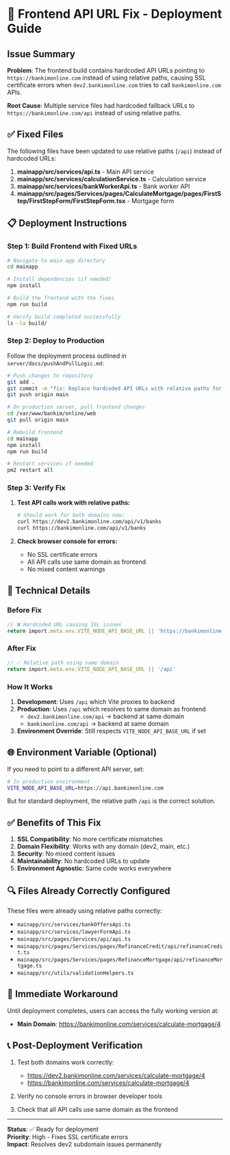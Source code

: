 # 🚨 Frontend API URL Fix - Deployment Guide

## Issue Summary

**Problem**: The frontend build contains hardcoded API URLs pointing to `https://bankimonline.com` instead of using relative paths, causing SSL certificate errors when `dev2.bankimonline.com` tries to call `bankimonline.com` APIs.

**Root Cause**: Multiple service files had hardcoded fallback URLs to `https://bankimonline.com/api` instead of using relative paths.

## ✅ Fixed Files

The following files have been updated to use relative paths (`/api`) instead of hardcoded URLs:

1. **mainapp/src/services/api.ts** - Main API service
2. **mainapp/src/services/calculationService.ts** - Calculation service
3. **mainapp/src/services/bankWorkerApi.ts** - Bank worker API
4. **mainapp/src/pages/Services/pages/CalculateMortgage/pages/FirstStep/FirstStepForm/FirstStepForm.tsx** - Mortgage form

## 📋 Deployment Instructions

### Step 1: Build Frontend with Fixed URLs

```bash
# Navigate to main app directory
cd mainapp

# Install dependencies (if needed)
npm install

# Build the frontend with the fixes
npm run build

# Verify build completed successfully
ls -la build/
```

### Step 2: Deploy to Production

Follow the deployment process outlined in `server/docs/pushAndPullLogic.md`:

```bash
# Push changes to repository
git add .
git commit -m "fix: Replace hardcoded API URLs with relative paths for SSL compatibility"
git push origin main

# On production server, pull frontend changes
cd /var/www/bankim/online/web
git pull origin main

# Rebuild frontend
cd mainapp
npm install
npm run build

# Restart services if needed
pm2 restart all
```

### Step 3: Verify Fix

1. **Test API calls work with relative paths:**
   ```bash
   # Should work for both domains now:
   curl https://dev2.bankimonline.com/api/v1/banks
   curl https://bankimonline.com/api/v1/banks
   ```

2. **Check browser console for errors:**
   - No SSL certificate errors
   - All API calls use same domain as frontend
   - No mixed content warnings

## 🔧 Technical Details

### Before Fix
```typescript
// ❌ Hardcoded URL causing SSL issues
return import.meta.env.VITE_NODE_API_BASE_URL || 'https://bankimonline.com/api'
```

### After Fix
```typescript
// ✅ Relative path using same domain
return import.meta.env.VITE_NODE_API_BASE_URL || '/api'
```

### How It Works

1. **Development**: Uses `/api` which Vite proxies to backend
2. **Production**: Uses `/api` which resolves to same domain as frontend
   - `dev2.bankimonline.com/api` → backend at same domain
   - `bankimonline.com/api` → backend at same domain
3. **Environment Override**: Still respects `VITE_NODE_API_BASE_URL` if set

## 🌐 Environment Variable (Optional)

If you need to point to a different API server, set:

```bash
# In production environment
VITE_NODE_API_BASE_URL=https://api.bankimonline.com
```

But for standard deployment, the relative path `/api` is the correct solution.

## ✅ Benefits of This Fix

1. **SSL Compatibility**: No more certificate mismatches
2. **Domain Flexibility**: Works with any domain (dev2, main, etc.)
3. **Security**: No mixed content issues
4. **Maintainability**: No hardcoded URLs to update
5. **Environment Agnostic**: Same code works everywhere

## 🔍 Files Already Correctly Configured

These files were already using relative paths correctly:
- `mainapp/src/services/bankOffersApi.ts`
- `mainapp/src/services/lawyerFormApi.ts`
- `mainapp/src/pages/Services/api/api.ts`
- `mainapp/src/pages/Services/pages/RefinanceCredit/api/refinanceCredit.ts`
- `mainapp/src/pages/Services/pages/RefinanceMortgage/api/refinanceMortgage.ts`
- `mainapp/src/utils/validationHelpers.ts`

## 🚀 Immediate Workaround

Until deployment completes, users can access the fully working version at:
- **Main Domain**: https://bankimonline.com/services/calculate-mortgage/4

## 📞 Post-Deployment Verification

1. Test both domains work correctly:
   - https://dev2.bankimonline.com/services/calculate-mortgage/4
   - https://bankimonline.com/services/calculate-mortgage/4

2. Verify no console errors in browser developer tools

3. Check that all API calls use same domain as the frontend

---

**Status**: ✅ Ready for deployment  
**Priority**: High - Fixes SSL certificate errors  
**Impact**: Resolves dev2 subdomain issues permanently
